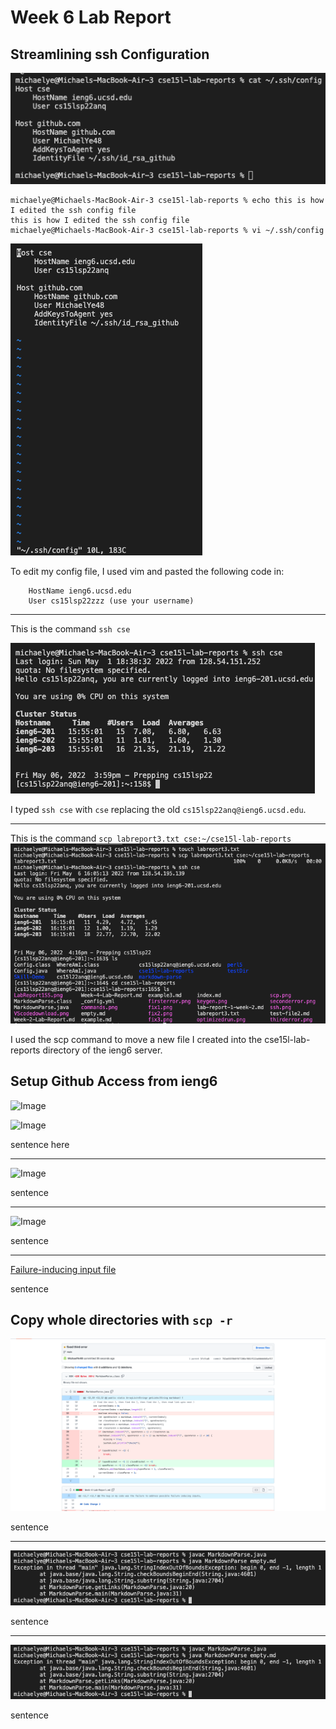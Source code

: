 # Week 6 Lab Report

## Streamlining ssh Configuration

![Image](configfile.png)

```
michaelye@Michaels-MacBook-Air-3 cse15l-lab-reports % echo this is how I edited the ssh config file
this is how I edited the ssh config file
michaelye@Michaels-MacBook-Air-3 cse15l-lab-reports % vi ~/.ssh/config
```

![Image](edittingUsingVI.png)

To edit my config file, I used vim and pasted the following code in:

```Host cse
    HostName ieng6.ucsd.edu
    User cs15lsp22zzz (use your username)
```

---

This is the command `ssh cse`

![Image](sshcse.png)

I typed `ssh cse` with `cse` replacing the old `cs15lsp22anq@ieng6.ucsd.edu`.

---

This is the command `scp labreport3.txt cse:~/cse15l-lab-reports`
![Image](scpcse.png)

I used the scp command to move a new file I created into the cse15l-lab-reports directory of the ieng6 server.

## Setup Github Access from ieng6

![Image](.png)


![Image](.png)

sentence here

---

![Image](.png)

sentence

---

![Image](.png)

sentence

---

[Failure-inducing input file](https://github.com/MichaelYe48/cse15l-lab-reports/blob/main/empty.md)

sentence

## Copy whole directories with `scp -r`

![Image](fix3.png)

sentence

---

![Image](thirderror.png)

sentence

---

![Image](thirderror.png)

sentence



